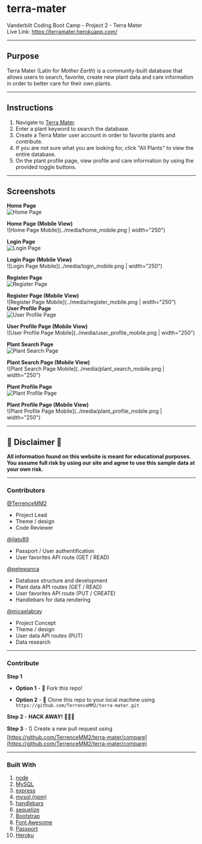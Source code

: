 # terra-mater
Vanderbilt Coding Boot Camp - Project 2 - Terra Mater  
Live Link: https://terramater.herokuapp.com/  

- - - 

## Purpose  
Terra Mater (Latin for _Mother Earth_) is a community-built database that allows users to search, favorite, create new plant data and care information in order to better care for their own plants.

- - -

## Instructions  

1. Navigate to [Terra Mater](https://terramater.herokuapp.com/).  
2. Enter a plant keyword to search the database.  
3. Create a Terra Mater user account in order to favorite plants and contribute.  
4. If you are not sure what you are looking for, click "All Plants" to view the entire database.  
5. On the plant profile page, view profile and care information by using the provided toggle buttons.  

- - - 

## Screenshots  

**Home Page**  
![Home Page](../media/home.png)  

**Home Page (Mobile View)**  
![Home Page Mobile](../media/home_mobile.png | width="250")  

**Login Page**  
![Login Page](../media/login.png)  

**Login Page (Mobile View)**  
![Login Page Mobile](../media/login_mobile.png | width="250")  

**Register Page**  
![Register Page](../media/register.png)  

**Register Page (Mobile View)**  
![Register Page Mobile](../media/register_mobile.png | width="250")  
**User Profile Page**  
![User Profile Page](../media/user_profile.png)  

**User Profile Page (Mobile View)**  
![User Profile Page Mobile](../media/user_profile_mobile.png | width="250")  

**Plant Search Page**  
![Plant Search Page](../media/plant_search.png)  

**Plant Search Page (Mobile View)**  
![Plant Search Page Mobile](../media/plant_search_mobile.png | width="250")  

**Plant Profile Page**  
![Plant Profile Page](../media/plant_profile.png)  

**Plant Profile Page (Mobile View)**  
![Plant Profile Page Mobile](../media/plant_profile_mobile.png | width="250")  

- - -

## 🚨 Disclaimer 🚨  
**All information found on this website is meant for educational purposes. You assume full risk by using our site and agree to use this sample data at your own risk.**


- - - 

### Contributors
[@TerrenceMM2](https://github.com/TerrenceMM2)
- Project Lead
- Theme / design
- Code Reviewer

[@jlato89](https://github.com/jlato89)
- Passport / User authentification
- User favorites API route (GET / READ)

[@petewanca](https://github.com/petewanca)
- Database structure and development
- Plant data API routes (GET / READ)
- User favorites API route (PUT / CREATE)
- Handlebars for data rendering

[@micaelabray](https://github.com/micaelabray)
- Project Concept
- Theme / design
- User data API routes (PUT)
- Data research

- - - 

### Contribute  

**Step 1**

- **Option 1** - 🍴 Fork this repo!

- **Option 2** - 👯 Clone this repo to your local machine using `https://github.com/TerrenceMM2/terra-mater.git`

**Step 2** - **HACK AWAY!** 🔨🔨🔨

**Step 3** - 🔃 Create a new pull request using [https://github.com/TerrenceMM2/terra-mater/compare](https://github.com/TerrenceMM2/terra-mater/compare)

- - - 

### Built With  
1. [node](https://nodejs.org/en/)
2. [MySQL](https://www.mysql.com/)
3. [express](https://www.npmjs.com/package/express)
4. [mysql (npm)](https://www.npmjs.com/package/mysql)
5. [handlebars](https://www.npmjs.com/package/express-handlebars)
6. [sequelize](https://www.npmjs.com/package/sequelize)
7. [Bootstrap](https://getbootstrap.com/)
8. [Font Awesome](https://fontawesome.com/start)
9. [Passport](https://www.npmjs.com/package/passport)
10. [Heroku](https://www.heroku.com/)